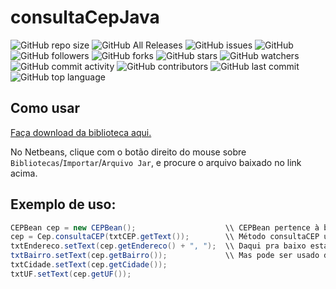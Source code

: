 # consultaCepJava

![GitHub repo size](https://img.shields.io/github/repo-size/mckatoo/consultaCepJava) ![GitHub All Releases](https://img.shields.io/github/downloads/mckatoo/consultaCepJava/total) ![GitHub issues](https://img.shields.io/github/issues/mckatoo/consultaCepJava) ![GitHub](https://img.shields.io/github/license/mckatoo/consultaCepJava) ![GitHub followers](https://img.shields.io/github/followers/mckatoo) ![GitHub forks](https://img.shields.io/github/forks/mckatoo/consultacepjava) ![GitHub stars](https://img.shields.io/github/stars/mckatoo/consultacepjava) ![GitHub watchers](https://img.shields.io/github/watchers/mckatoo/consultacepjava) ![GitHub commit activity](https://img.shields.io/github/commit-activity/m/mckatoo/consultacepjava) ![GitHub contributors](https://img.shields.io/github/contributors/mckatoo/consultacepjava) ![GitHub last commit](https://img.shields.io/github/last-commit/mckatoo/consultacepjava) ![GitHub top language](https://img.shields.io/github/languages/top/mckatoo/consultacepjava) 

## Como usar
[Faça download da biblioteca aqui.](https://github.com/mckatoo/consultaCepJava/blob/master/store/ConsultaCEP.jar)

No Netbeans, clique com o botão direito do mouse sobre `Bibliotecas`/`Importar`/`Arquivo Jar`, e procure o arquivo baixado no link acima.

## Exemplo de uso:
```java
CEPBean cep = new CEPBean();                    \\ CEPBean pertence à biblioteca
cep = Cep.consultaCEP(txtCEP.getText());        \\ Método consultaCEP usa como parametro uma String no formato 00000000
txtEndereco.setText(cep.getEndereco() + ", ");  \\ Daqui pra baixo está preenchendo JTextViews como os atributos do objeto.
txtBairro.setText(cep.getBairro());             \\ Mas pode ser usado de outras maneiras. Use sua imaginação. ;)
txtCidade.setText(cep.getCidade());
txtUF.setText(cep.getUF());
```
